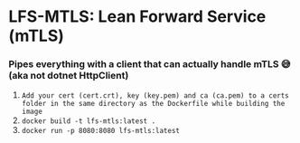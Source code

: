 # LFS-MTLS: Lean Forward Service (mTLS)
### Pipes everything with a client that can actually handle mTLS 😅 (aka not dotnet HttpClient)

1. `Add your cert (cert.crt), key (key.pem) and ca (ca.pem) to a certs folder in the same directory as the Dockerfile while building the image`
2. `docker build -t lfs-mtls:latest .`
3. `docker run -p 8080:8080 lfs-mtls:latest`
